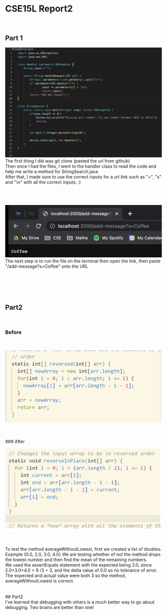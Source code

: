 # CSE15L Report2
&nbsp;
&nbsp;
&nbsp;
&nbsp;
&nbsp;
## Part 1
![Image](p1.png)
<br />
The first thing I did was git clone (pasted the url from github) <br />
Then once I had the files, I went to the handler class to read the code and help me write a method for StringSearch.java<br />
After that, I made sure to use the correct inputs for a url link such as "=", "s" and "\n" with all the correct inputs. :) <br />
<br />
<br />
<br />


![Image](p2.png)
<br />
The next step is to run the file on the terminal then open the link, then paste "/add-message?s=Coffee" onto the URL <br />

<br />
<br />
<br />
<br />

## Part2

<br />

### Before

<br />

![Image](p5.png)

<br />
<br />
### After
<br />

![Image](p4.png)

<br />
<br />
To test the method averageWithoutLowest, first we created a list of doubles. Example {0.0, 2.0, 3.0, 4.0} We are testing whether of not the method drops the lowest number and then find the mean of the remaining numbers. <br /> We used the assertEquals statement with the expected being 3.0, since 2.0+3.0+4.0 = 9 /3 = 3, and the delta value of 0.0 so no tolerance of error. <br /> The expected and actual value were both 3 so the method, averageWithoutLowest is correct. <br />
<br />
<br />
## Part2
<br />
I've learned that debugging with others is a much better way to go about debugging. Two brains are better than one! 
